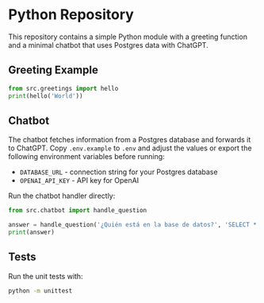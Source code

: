 # Python Repository

This repository contains a simple Python module with a greeting function and a
minimal chatbot that uses Postgres data with ChatGPT.

## Greeting Example

```python
from src.greetings import hello
print(hello('World'))
```

## Chatbot

The chatbot fetches information from a Postgres database and forwards it to
ChatGPT. Copy `.env.example` to `.env` and adjust the values or export the
following environment variables before running:

- `DATABASE_URL` - connection string for your Postgres database
- `OPENAI_API_KEY` - API key for OpenAI

Run the chatbot handler directly:

```python
from src.chatbot import handle_question

answer = handle_question('¿Quién está en la base de datos?', 'SELECT * FROM usuarios')
print(answer)
```

## Tests

Run the unit tests with:

```bash
python -m unittest
```
